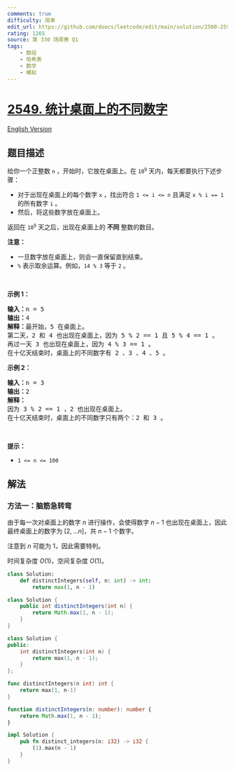 ```yaml
---
comments: true
difficulty: 简单
edit_url: https://github.com/doocs/leetcode/edit/main/solution/2500-2599/2549.Count%20Distinct%20Numbers%20on%20Board/README.md
rating: 1265
source: 第 330 场周赛 Q1
tags:
    - 数组
    - 哈希表
    - 数学
    - 模拟
---
```


<!-- problem:start -->

# [2549. 统计桌面上的不同数字](https://leetcode.cn/problems/count-distinct-numbers-on-board)

[English Version](/solution/2500-2599/2549.Count%20Distinct%20Numbers%20on%20Board/README_EN.md)

## 题目描述

<!-- description:start -->

<p>给你一个正整数 <code>n</code> ，开始时，它放在桌面上。在 <code>10<sup>9</sup></code> 天内，每天都要执行下述步骤：</p>

<ul>
	<li>对于出现在桌面上的每个数字 <code>x</code> ，找出符合 <code>1 &lt;= i &lt;= n</code> 且满足 <code>x % i == 1</code> 的所有数字 <code>i</code> 。</li>
	<li>然后，将这些数字放在桌面上。</li>
</ul>

<p>返回在 <code>10<sup>9</sup></code> 天之后，出现在桌面上的 <strong>不同</strong> 整数的数目。</p>

<p><strong>注意：</strong></p>

<ul>
	<li>一旦数字放在桌面上，则会一直保留直到结束。</li>
	<li><code>%</code> 表示取余运算。例如，<code>14 % 3</code> 等于 <code>2</code> 。</li>
</ul>

<p>&nbsp;</p>

<p><strong>示例 1：</strong></p>

<pre>
<strong>输入：</strong>n = 5
<strong>输出：</strong>4
<strong>解释：</strong>最开始，5 在桌面上。 
第二天，2 和 4 也出现在桌面上，因为 5 % 2 == 1 且 5 % 4 == 1 。 
再过一天 3 也出现在桌面上，因为 4 % 3 == 1 。 
在十亿天结束时，桌面上的不同数字有 2 、3 、4 、5 。
</pre>

<p><strong>示例 2：</strong></p>

<pre>
<strong>输入：</strong>n = 3 
<strong>输出：</strong>2
<strong>解释：</strong> 
因为 3 % 2 == 1 ，2 也出现在桌面上。 
在十亿天结束时，桌面上的不同数字只有两个：2 和 3 。 
</pre>

<p>&nbsp;</p>

<p><strong>提示：</strong></p>

<ul>
	<li><code>1 &lt;= n &lt;= 100</code></li>
</ul>

<!-- description:end -->

## 解法

<!-- solution:start -->

### 方法一：脑筋急转弯

由于每一次对桌面上的数字 $n$ 进行操作，会使得数字 $n-1$ 也出现在桌面上，因此最终桌面上的数字为 $[2,...n]$，共 $n-1$ 个数字。

注意到 $n$ 可能为 $1$，因此需要特判。

时间复杂度 $O(1)$，空间复杂度 $O(1)$。

<!-- tabs:start -->

```python
class Solution:
    def distinctIntegers(self, n: int) -> int:
        return max(1, n - 1)
```

```java
class Solution {
    public int distinctIntegers(int n) {
        return Math.max(1, n - 1);
    }
}
```

```cpp
class Solution {
public:
    int distinctIntegers(int n) {
        return max(1, n - 1);
    }
};
```

```go
func distinctIntegers(n int) int {
	return max(1, n-1)
}
```

```ts
function distinctIntegers(n: number): number {
    return Math.max(1, n - 1);
}
```

```rust
impl Solution {
    pub fn distinct_integers(n: i32) -> i32 {
        (1).max(n - 1)
    }
}
```

<!-- tabs:end -->

<!-- solution:end -->

<!-- problem:end -->

